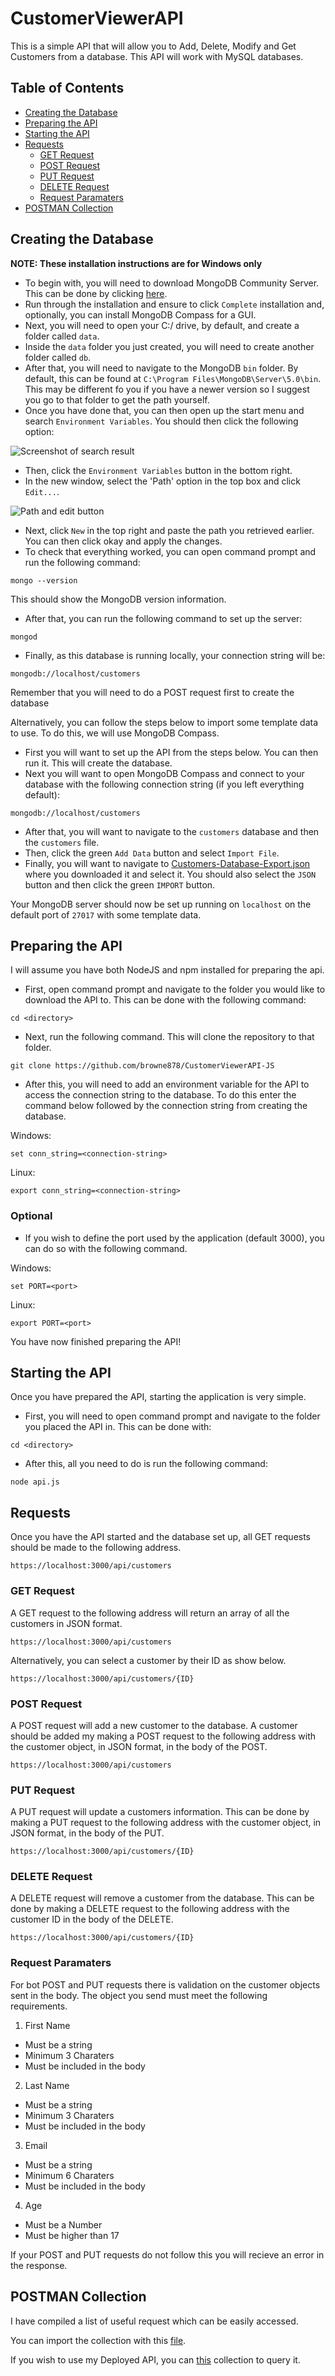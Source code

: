 # **CustomerViewerAPI**
 This is a simple API that will allow you to Add, Delete, Modify and Get Customers from a database. This API will work with MySQL databases.

## Table of Contents
- [Creating the Database](https://github.com/browne878/CustomerViewerAPI#creating-the-database)
- [Preparing the API](https://github.com/browne878/CustomerViewerAPI#preparing-the-api)
- [Starting the API](https://github.com/browne878/CustomerViewerAPI#starting-the-api)
- [Requests](https://github.com/browne878/CustomerViewerAPI#requests)
  - [GET Request](https://github.com/browne878/CustomerViewerAPI#get-request)
  - [POST Request](https://github.com/browne878/CustomerViewerAPI#post-request)
  - [PUT Request](https://github.com/browne878/CustomerViewerAPI#put-request)
  - [DELETE Request](https://github.com/browne878/CustomerViewerAPI#delete-request)
  - [Request Paramaters]()
- [POSTMAN Collection](https://github.com/browne878/CustomerViewerAPI#postman-collection)

## Creating the Database

**NOTE: These installation instructions are for Windows only**

- To begin with, you will need to download MongoDB Community Server. This can be done by clicking [here](https://www.mongodb.com/try/download/community).
- Run through the installation and ensure to click `Complete` installation and, optionally, you can install MongoDB Compass for a GUI.
- Next, you will need to open your C:/ drive, by default, and create a folder called `data`.
- Inside the `data` folder you just created, you will need to create another folder called `db`.
- After that, you will need to navigate to the MongoDB `bin` folder. By default, this can be found at `C:\Program Files\MongoDB\Server\5.0\bin`. This may be different fo you if you have a newer version so I suggest you go to that folder to get the path yourself.
- Once you have done that, you can then open up the start menu and search `Environment Variables`. You should then click the following option:

![Screenshot of search result](readme-images/environment-variables-search.png)

- Then, click the `Environment Variables` button in the bottom right.
- In the new window, select the 'Path' option in the top box and click `Edit...`.

![Path and edit button](readme-images/environment-variables-window.png)

- Next, click `New` in the top right and paste the path you retrieved earlier. You can then click okay and apply the changes.
- To check that everything worked, you can open command prompt and run the following command:
```
mongo --version
```
This should show the MongoDB version information.
- After that, you can run the following command to set up the server:
```
mongod
```
- Finally, as this database is running locally, your connection string will be:
```
mongodb://localhost/customers
```

Remember that you will need to do a POST request first to create the database

Alternatively, you can follow the steps below to import some template data to use. To do this, we will use MongoDB Compass.

- First you will want to set up the API from the steps below. You can then run it. This will create the database.
- Next you will want to open MongoDB Compass and connect to your database with the following connection string (if you left everything default):
```
mongodb://localhost/customers
```
- After that, you will want to navigate to the `customers` database and then the `customers` file.
- Then, click the green `Add Data` button and select `Import File`.
- Finally, you will want to navigate to [Customers-Database-Export.json](Customers-Database-Export.json) where you downloaded it and select it. You should also select the `JSON` button and then click the green `IMPORT` button.

Your MongoDB server should now be set up running on `localhost` on the default port of `27017` with some template data.

## Preparing the API

I will assume you have both NodeJS and npm installed for preparing the api.

- First, open command prompt and navigate to the folder you would like to download the API to. This can be done with the following command:
```
cd <directory>
```

- Next, run the following command. This will clone the repository to that folder.
```
git clone https://github.com/browne878/CustomerViewerAPI-JS
```
- After this, you will need to add an environment variable for the API to access the connection string to the database. To do this enter the command below followed by the connection string from creating the database.

Windows:
```
set conn_string=<connection-string>
```
Linux:
```
export conn_string=<connection-string>
```

### **Optional**
- If you wish to define the port used by the application (default 3000), you can do so with the following command.

Windows:
```
set PORT=<port>
```
Linux:
```
export PORT=<port>
```

You have now finished preparing the API!

## Starting the API
Once you have prepared the API, starting the application is very simple.

- First, you will need to open command prompt and navigate to the folder you placed the API in. This can be done with:
```
cd <directory>
```

- After this, all you need to do is run the following command:
```
node api.js
```

## Requests


 Once you have the API started and the database set up, all GET requests should be made to the following address.

```
https://localhost:3000/api/customers
```

### GET Request
A GET request to the following address will return an array of all the customers in JSON format.

```
https://localhost:3000/api/customers
```

Alternatively, you can select a customer by their ID as show below.

```
https://localhost:3000/api/customers/{ID}
```

### POST Request
A POST request will add a new customer to the database. A customer should be added my making a POST request to the following address with the
customer object, in JSON format, in the body of the POST.

```
https://localhost:3000/api/customers
```

### PUT Request
A PUT request will update a customers information. This can be done by making a PUT request to the following address with the customer object,
in JSON format, in the body of the PUT.

```
https://localhost:3000/api/customers/{ID}
```

### DELETE Request
A DELETE request will remove a customer from the database. This can be done by making a DELETE request to the following address with the customer ID
in the body of the DELETE.

```
https://localhost:3000/api/customers/{ID}
```

### Request Paramaters

For bot POST and PUT requests there is validation on the customer objects sent in the body. The object you send must meet the following requirements.

1. First Name
  - Must be a string
  - Minimum 3 Charaters
  - Must be included in the body
2. Last Name
  - Must be a string
  - Minimum 3 Charaters
  - Must be included in the body
3. Email
  - Must be a string
  - Minimum 6 Charaters
  - Must be included in the body
4. Age
  - Must be a Number
  - Must be higher than 17

If your POST and PUT requests do not follow this you will recieve an error in the response.

## POSTMAN Collection

I have compiled a list of useful request which can be easily accessed.

You can import the collection with this [file](CustomerViewerAPI-JS.postman_collection.json).

If you wish to use my Deployed API, you can [this](CustomerViewerAPI-JS-LIVE.postman_collection.json) collection to query it.
